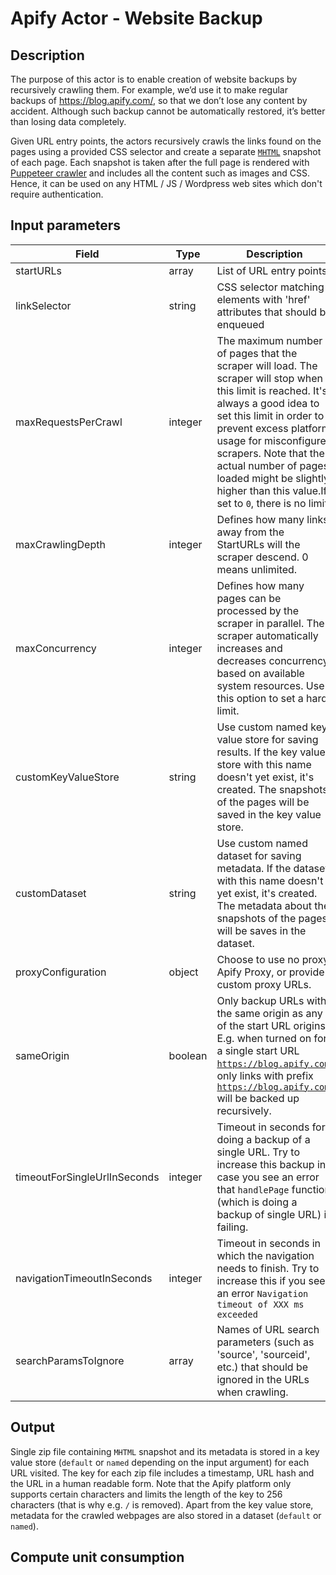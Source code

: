 # Apify Actor - Website Backup

## Description

The purpose of this actor is to enable creation of website backups by recursively crawling them. For example, we’d use it to make regular backups of https://blog.apify.com/, so that we don’t lose any content by accident. Although such backup cannot be automatically restored, it’s better than losing data completely.

Given URL entry points, the actors recursively crawls the links found on the pages using a provided CSS selector and create a separate [`MHTML`](https://en.wikipedia.org/wiki/MHTML) snapshot of each page. Each snapshot is taken after the full page is rendered with [Puppeteer crawler](https://sdk.apify.com/docs/examples/puppeteer-crawler) and includes all the content such as images and CSS. Hence, it can be used on any HTML / JS / Wordpress web sites which don't require authentication.

## Input parameters
| Field  | Type  | Description  |
|---|---|---|
| startURLs  |  array | List of URL entry points  |
| linkSelector  | string  | CSS selector matching elements with 'href' attributes that should be enqueued  |
| maxRequestsPerCrawl  |  integer |  The maximum number of pages that the scraper will load. The scraper will stop when this limit is reached. It's always a good idea to set this limit in order to prevent excess platform usage for misconfigured scrapers. Note that the actual number of pages loaded might be slightly higher than this value.If set to <code>0</code>, there is no limit. |
| maxCrawlingDepth | integer | Defines how many links away from the StartURLs will the scraper descend. 0 means unlimited. |
maxConcurrency | integer | Defines how many pages can be processed by the scraper in parallel. The scraper automatically increases and decreases concurrency based on available system resources. Use this option to set a hard limit. |
customKeyValueStore | string | Use custom named key value store for saving results. If the key value store with this name doesn't yet exist, it's created. The snapshots of the pages will be saved in the key value store. |
customDataset | string | Use custom named dataset for saving metadata. If the dataset with this name doesn't yet exist, it's created. The metadata about the snapshots of the pages will be saves in the dataset. |
proxyConfiguration | object | Choose to use no proxy, Apify Proxy, or provide custom proxy URLs. |
sameOrigin | boolean | Only backup URLs with the same origin as any of the start URL origins. E.g. when turned on for a single start URL <code>https://blog.apify.com</code>, only links with prefix <code>https://blog.apify.com</code> will be backed up recursively. |
timeoutForSingleUrlInSeconds | integer | Timeout in seconds for doing a backup of a single URL. Try to increase this backup in case you see an error that <code>handlePage</code> function (which is doing a backup of single URL) is failing. |
navigationTimeoutInSeconds | integer | Timeout in seconds in which the navigation needs to finish. Try to increase this if you see an error <code>Navigation timeout of XXX ms exceeded </code>| 
searchParamsToIgnore | array | Names of URL search parameters (such as 'source', 'sourceid', etc.) that should be ignored in the URLs when crawling. |


## Output

Single zip file containing `MHTML` snapshot and its metadata is stored in a key value store (`default` or `named` depending on the input argument) for each URL visited. The key for each zip file includes a timestamp, URL hash and the URL in a human readable form. Note that the Apify platform only supports certain characters and limits the length of the key to 256 characters (that is why e.g. `/` is removed). Apart from the key value store, metadata for the crawled webpages are also stored in a dataset (`default` or `named`).

## Compute unit consumption

